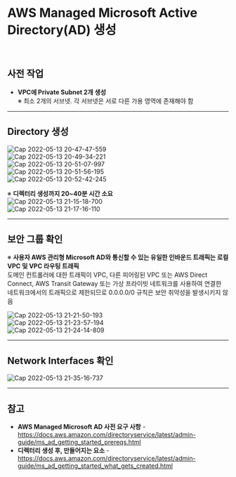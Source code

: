 # AWS Managed Microsoft Active Directory(AD) 생성

<br/>

## 사전 작업
- **VPC에 Private Subnet 2개 생성**  
  ※ 최소 2개의 서브넷. 각 서브넷은 서로 다른 가용 영역에 존재해야 함

<hr>

## Directory 생성
![Cap 2022-05-13 20-47-47-559](https://user-images.githubusercontent.com/46125158/168277977-4a04a376-2cf0-4e3a-9fc2-cbf708a31a0a.png)  
![Cap 2022-05-13 20-49-34-221](https://user-images.githubusercontent.com/46125158/168279090-80a8cbd3-f3b0-4033-a3f4-9d8f6754bea7.png)  
![Cap 2022-05-13 20-51-07-997](https://user-images.githubusercontent.com/46125158/168279098-b6a2efb3-7111-46ad-99ab-4f98e799f42d.png)  
![Cap 2022-05-13 20-51-56-195](https://user-images.githubusercontent.com/46125158/168279104-21cea3e9-9f7e-4abd-835c-b2b7a9f70ff6.png)  
![Cap 2022-05-13 20-52-42-245](https://user-images.githubusercontent.com/46125158/168279116-8f06076e-7cb7-45f4-b8ff-570f9a17b016.png)

※ **디렉터리 생성까지 20~40분 시간 소요**  
![Cap 2022-05-13 21-15-18-700](https://user-images.githubusercontent.com/46125158/168281137-1f951242-5537-402a-ac96-e9f3abf3eb6c.png)  
![Cap 2022-05-13 21-17-16-110](https://user-images.githubusercontent.com/46125158/168281601-d33a2872-e9de-4b70-9c28-e832cd0fb6a4.png)

<hr>

## 보안 그룹 확인
※ **사용자 AWS 관리형 Microsoft AD와 통신할 수 있는 유일한 인바운드 트래픽는 로컬 VPC 및 VPC 라우팅 트래픽**  
도메인 컨트롤러에 대한 트래픽이 VPC, 다른 피어링된 VPC 또는 AWS Direct Connect, AWS Transit Gateway 또는 가상 프라이빗 네트워크를 사용하여 
연결한 네트워크에서의 트래픽으로 제한되므로 0.0.0.0/0 규칙은 보안 취약성을 발생시키지 않음

![Cap 2022-05-13 21-21-50-193](https://user-images.githubusercontent.com/46125158/168283489-bc84786b-f0c1-4060-9f43-a0f43d4be6e2.png)  
![Cap 2022-05-13 21-23-57-194](https://user-images.githubusercontent.com/46125158/168283713-ff941c8e-9110-4a1b-8012-121b21d06557.png)  
![Cap 2022-05-13 21-24-14-809](https://user-images.githubusercontent.com/46125158/168283719-f4371a18-e7c5-4721-8c2c-2f08e793d7b2.png)

<hr>

## Network Interfaces 확인
![Cap 2022-05-13 21-35-16-737](https://user-images.githubusercontent.com/46125158/168284498-098edd29-2abd-44d0-8d3a-8374cdcfc1b6.png)

<hr>

## 참고
- **AWS Managed Microsoft AD 사전 요구 사항** - https://docs.aws.amazon.com/directoryservice/latest/admin-guide/ms_ad_getting_started_prereqs.html
- **디렉터리 생성 후, 만들어지는 요소** - https://docs.aws.amazon.com/directoryservice/latest/admin-guide/ms_ad_getting_started_what_gets_created.html
